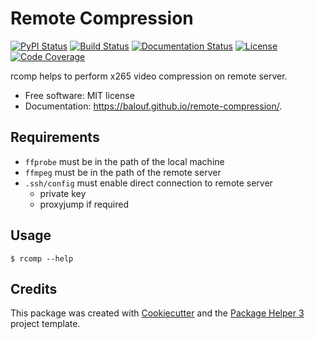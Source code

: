 # Remote Compression


[![PyPI Status](https://img.shields.io/pypi/v/remote-compression.svg)](https://pypi.python.org/pypi/remote-compression)
[![Build Status](https://github.com/balouf/remote-compression/actions/workflows/build.yml/badge.svg?branch=main)](https://github.com/balouf/remote-compression/actions?query=workflow%3Abuild)
[![Documentation Status](https://github.com/balouf/remote-compression/actions/workflows/docs.yml/badge.svg?branch=main)](https://github.com/balouf/remote-compression/actions?query=workflow%3Adocs)
[![License](https://img.shields.io/github/license/balouf/remote-compression)](https://github.com/balouf/remote-compression/blob/main/LICENSE)
[![Code Coverage](https://codecov.io/gh/balouf/remote-compression/branch/main/graphs/badge.svg)](https://codecov.io/gh/balouf/remote-compression/tree/main)

rcomp helps to perform x265 video compression on remote server.


- Free software: MIT license
- Documentation: https://balouf.github.io/remote-compression/.


## Requirements

- `ffprobe` must be in the path of the local machine
- `ffmpeg` must be in the path of the remote server
- `.ssh/config` must enable direct connection to remote server
  - private key
  - proxyjump if required

## Usage

`$ rcomp --help`

## Credits

This package was created with [Cookiecutter][CC] and the [Package Helper 3][PH3] project template.

[CC]: https://github.com/audreyr/cookiecutter
[PH3]: https://balouf.github.io/package-helper-3/
